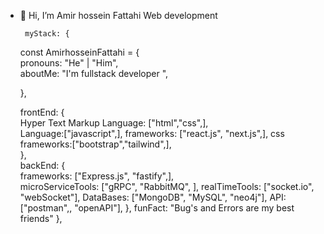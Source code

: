 - 👋 Hi, I’m Amir hossein Fattahi
 Web development 
 
 
 
 
 

 
 

    
       myStack: {
       
   const AmirhosseinFattahi = {     
    pronouns: "He" | "Him",     
    aboutMe: "I'm fullstack developer ", 
    
    }, 
    
    frontEnd: {             
          Hyper Text Markup Language: ["html","css",],  
          Language:["javascript",],
          frameworks: ["react.js", "next.js",],
          css frameworks:["bootstrap","tailwind",],  
        },         
        backEnd: {             
          frameworks: ["Express.js", "fastify",],                   
          microServiceTools: ["gRPC", "RabbitMQ", ],
          realTimeTools: ["socket.io", "webSocket"],
          DataBases: ["MongoDB", "MySQL", "neo4j"],
          API: ["postman",, "openAPI"],
        }, 
           funFact: "Bug's and Errors are my best friends" 
},
